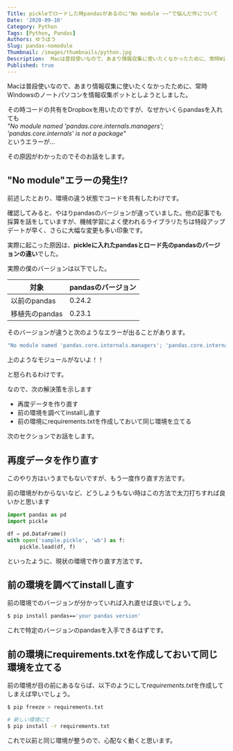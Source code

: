 ```yaml
---
Title: pickleでロードした時pandasがあるのに"No module ~~"で悩んだ件について
Date: '2020-09-10'
Category: Python
Tags: [Python, Pandas]
Authors: ゆうぼう
Slug: pandas-nomodule
Thumbnail: /images/thumbnails/python.jpg
Description:  Macは普段使いなので、あまり情報収集に使いたくなかったために、常時Windowsのノートパソコンを情報収集ボットとしようとしました。その時コードの共有をDropboxを用いたのですが、なぜかいくらpandasを入れても"No module named 'pandas.core.internals.managers'; 'pandas.core.internals' is not a package"というエラーが。。。その原因がわかったのでそのお話をします。
Published: true
---
```


Macは普段使いなので、あまり情報収集に使いたくなかったために、常時Windowsのノートパソコンを情報収集ボットとしようとしました。

その時コードの共有をDropboxを用いたのですが、なぜかいくらpandasを入れても  
*"No module named 'pandas.core.internals.managers'; 'pandas.core.internals' is not a package"*  
というエラーが...

その原因がわかったのでそのお話をします。

## "No module"エラーの発生!?

前述したとおり、環境の違う状態でコードを共有したわけです。

確認してみると、やはりpandasのバージョンが違っていました。他の記事でも採算を話をしていますが、機械学習によく使われるライブラリたちは特段アップデートが早く、さらに大幅な変更も多い印象です。

実際に起こった原因は、**pickleに入れたpandasとロード先のpandasのバージョンの違い**でした。

実際の僕のバージョンは以下でした。

| 対象 | pandasのバージョン |
| ---- | ---- |
| 以前のpandas | 0.24.2 |
| 移植先のpandas | 0.23.1 |

そのバージョンが違うと次のようなエラーが出ることがあります。

~~~bash
"No module named 'pandas.core.internals.managers'; 'pandas.core.internals' is not a package"
~~~

上のようなモジュールがないよ！！

と怒られるわけです。

なので、次の解決策を示します

- 再度データを作り直す
- 前の環境を調べてinstallし直す
- 前の環境にrequirements.txtを作成しておいて同じ環境を立てる

次のセクションでお話をします。

## 再度データを作り直す

このやり方はいうまでもないですが、もう一度作り直す方法です。

前の環境がわからないなど、どうしようもない時はこの方法で太刀打ちすれば良いかと思います

~~~python
import pandas as pd
import pickle

df = pd.DataFrame()
with open('sample.pickle', 'wb') as f:
    pickle.load(df, f)
~~~

といったように、現状の環境で作り直す方法です。

## 前の環境を調べてinstallし直す

前の環境でのバージョンが分かっていれば入れ直せば良いでしょう。

~~~bash
$ pip install pandas=='your pandas version'
~~~

これで特定のバージョンのpandasを入手できるはずです。

## 前の環境にrequirements.txtを作成しておいて同じ環境を立てる

前の環境が目の前にあるならば、以下のようにして*requirements.txt*を作成してしまえば早いでしょう。

~~~bash
$ pip freeze > requirements.txt
~~~


~~~bash
# 新しい環境にて
$ pip install -r requirements.txt
~~~

これで以前と同じ環境が整うので、心配なく動くと思います。
